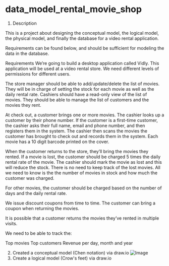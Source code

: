 # data_model_rental_movie_shop

1. Description
   
This is a project about designing the conceptual model, the logical model, the physical model, and finally the database for a video rental application.

Requirements can be found below, and should be sufficient for modeling the data in the database.

Requirements
We’re going to build a desktop application called Vidly. This application will be used at a video rental store. We need different levels of permissions for different users.

The store manager should be able to add/update/delete the list of movies. They will be in charge of setting the stock for each movie as well as the daily rental rate. Cashiers should have a read-only view of the list of movies. They should be able to manage the list of customers and the movies they rent.

At check out, a customer brings one or more movies. The cashier looks up a customer by their phone number. If the customer is a first-time customer, the cashier asks their full name, email and phone number, and then registers them in the system. The cashier then scans the movies the customer has brought to check out and records them in the system. Each movie has a 10 digit barcode printed on the cover.

When the customer returns to the store, they’ll bring the movies they rented. If a movie is lost, the customer should be charged 5 times the daily rental rate of the movie. The cashier should mark the movie as lost and this will reduce the stock. There is no need to keep track of the lost movies. All we need to know is the the number of movies in stock and how much the customer was charged.

For other movies, the customer should be charged based on the number of days and the daily rental rate.

We issue discount coupons from time to time. The customer can bring a coupon when returning the movies.

It is possible that a customer returns the movies they’ve rented in multiple visits.

We need to be able to track the:

Top movies
Top customers
Revenue per day, month and year


2. Created a conceptual model (Chen notation) via draw.io
   ![Image](https://github.com/user-attachments/assets/fa65bc6f-7e95-48bf-89c1-305cfdf25b67)
4. Create a logical model  (Crow's feet) via draw.io
